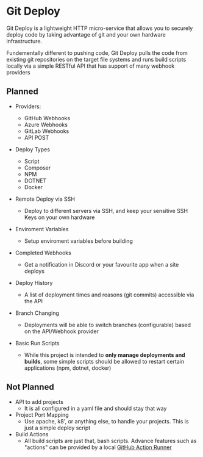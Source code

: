 # Git Deploy
Git Deploy is a lightweight HTTP micro-service that allows you to securely deploy code by taking advantage of git and your own hardware infrastructure.

Fundementally different to pushing code, Git Deploy pulls the code from existing git repositories on the target file systems and runs build scripts locally via a simple RESTful API that has support of many webhook providers

## Planned
- Providers:
    - GitHub Webhooks
    - Azure Webhooks
    - GitLab Webhooks
    - API POST

- Deploy Types
    - Script 
    - Composer
    - NPM
    - DOTNET
    - Docker

- Remote Deploy via SSH
    - Deploy to different servers via SSH, and keep your sensitive SSH Keys on your own hardware
- Enviroment Variables
    - Setup enviroment variables before building
- Completed Webhooks
    - Get a notification in Discord or your favourite app when a site deploys
- Deploy History
    - A list of deployment times and reasons (git commits) accessible via the API
- Branch Changing
    - Deployments will be able to switch branches (configurable) based on the API/Webhook provider
- Basic Run Scripts
    - While this project is intended to **only manage deployments and builds**, some simple scripts should be allowed to restart certain applications (npm, dotnet, docker)

## Not Planned

- API to add projects
    - It is all configured in a yaml file and should stay that way
- Project Port Mapping
    - Use apache, k8', or anything else, to handle your projects. This is just a simple deploy script
- Build Actions
    - All build scripts are just that, bash scripts. Advance features such as "actions" can be provided by a local [GitHub Action Runner](https://github.com/actions/runner)